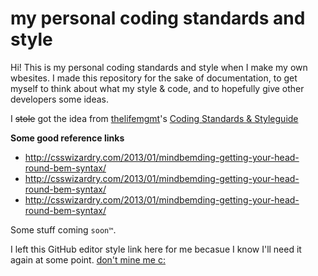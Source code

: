 # my personal coding standards and style
Hi! This is my personal coding standards and style when I make my own wbesites. I made this repository for the sake of documentation, to get myself to think about what my style & code, and to hopefully give other developers some ideas.

I ~~stole~~ got the idea from [thelifemgmt](https://github.com/thelifemgmt)'s [Coding Standards & Styleguide](https://github.com/thelifemgmt/coding_standards "thelifemgmt's Coding Standards & Styleguide")

**Some good reference links**

* http://csswizardry.com/2013/01/mindbemding-getting-your-head-round-bem-syntax/
* http://csswizardry.com/2013/01/mindbemding-getting-your-head-round-bem-syntax/
* http://csswizardry.com/2013/01/mindbemding-getting-your-head-round-bem-syntax/

Some stuff coming `soon™`.

I left this GitHub editor style link here for me becasue I know I'll need it again at some point.
[don't mine me c:](https://github.com/adam-p/markdown-here/wiki/Markdown-Cheatsheet "(old man voice) GET OUTTA HERE!!")
